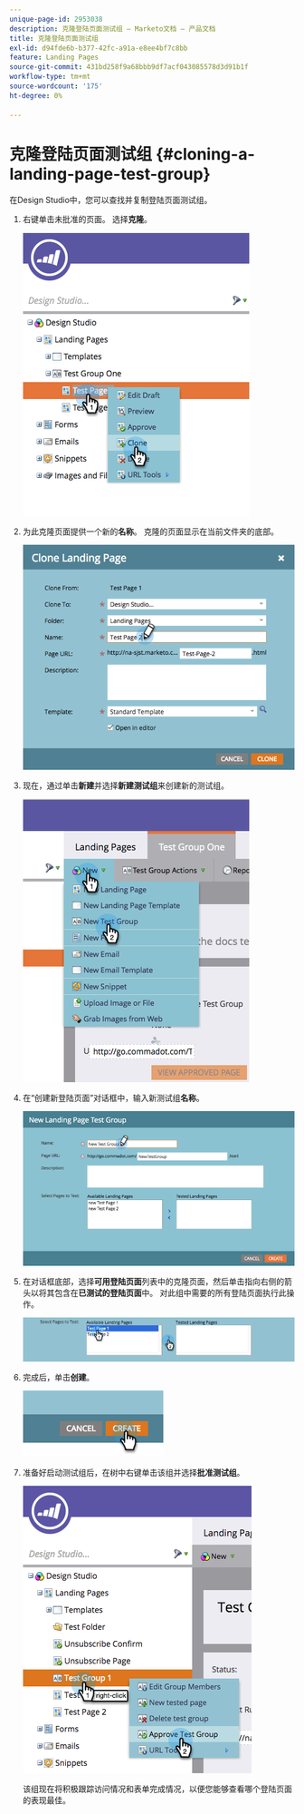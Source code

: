 ```yaml
---
unique-page-id: 2953038
description: 克隆登陆页面测试组 — Marketo文档 — 产品文档
title: 克隆登陆页面测试组
exl-id: d94fde6b-b377-42fc-a91a-e8ee4bf7c8bb
feature: Landing Pages
source-git-commit: 431bd258f9a68bbb9df7acf043085578d3d91b1f
workflow-type: tm+mt
source-wordcount: '175'
ht-degree: 0%

---
```


# 克隆登陆页面测试组 {#cloning-a-landing-page-test-group}

在Design Studio中，您可以查找并复制登陆页面测试组。

1. 右键单击未批准的页面。 选择&#x200B;**克隆**。

   ![](assets/image2015-4-27-15-3a11-3a24.png)

1. 为此克隆页面提供一个新的&#x200B;**名称**。 克隆的页面显示在当前文件夹的底部。

   ![](assets/image2015-4-27-16-3a10-3a10.png)

1. 现在，通过单击&#x200B;**新建**&#x200B;并选择&#x200B;**新建测试组**&#x200B;来创建新的测试组。

   ![](assets/image2015-4-27-15-3a49-3a54.png)

1. 在“创建新登陆页面”对话框中，输入新测试组&#x200B;**名称**。

   ![](assets/image2015-4-27-15-3a58-3a13.png)

1. 在对话框底部，选择&#x200B;**可用登陆页面**&#x200B;列表中的克隆页面，然后单击指向右侧的箭头以将其包含在&#x200B;**已测试的登陆页面**&#x200B;中。 对此组中需要的所有登陆页面执行此操作。

   ![](assets/image2015-4-27-16-3a3-3a22.png)

1. 完成后，单击&#x200B;**创建**。

   ![](assets/image2015-4-27-16-3a7-3a50.png)

1. 准备好启动测试组后，在树中右键单击该组并选择&#x200B;**批准测试组**。

   ![](assets/image2015-4-27-16-3a19-3a10.png)

   该组现在将积极跟踪访问情况和表单完成情况，以便您能够查看哪个登陆页面的表现最佳。
